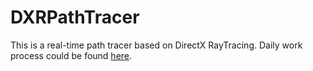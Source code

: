 # DXRPathTracer
This is a real-time path tracer based on DirectX RayTracing.
Daily work process could be found [here](WorkProgress.md).

